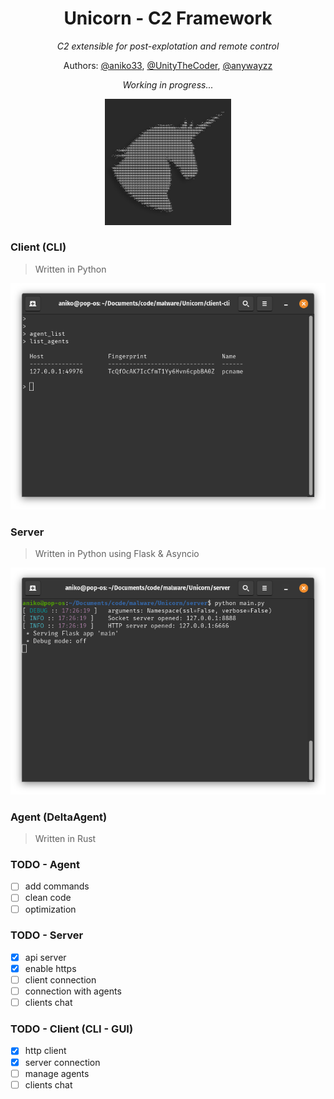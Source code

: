 <div align="center">

# Unicorn - C2 Framework
*C2 extensible for post-explotation and remote control*

Authors: [@aniko33](https://github.com/aniko33), [@UnityTheCoder](https://github.com/UnityTheCoder), [@anywayzz](https://github.com/anywayzz)

*Working in progress...*

<img src=".img/logo.jpg" width=40%>

</div>

### Client (CLI)

> Written in Python

<img src=".img/client_agent_table.png">

### Server

> Written in Python using Flask & Asyncio

<img src=".img/server_init.png">

### Agent (DeltaAgent)

> Written in Rust

### TODO - Agent
- [ ] add commands
- [ ] clean code
- [ ] optimization

### TODO - Server
- [X] api server
- [X] enable https
- [ ] client connection
- [ ] connection with agents
- [ ] clients chat

### TODO - Client (CLI - GUI)
- [X] http client
- [X] server connection
- [ ] manage agents
- [ ] clients chat
